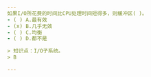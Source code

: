 ```yaml
---
如果I/O所花费的时间比CPU处理时间短得多，则缓冲区( )。
- ( ) A.最有效 
- (x) B.几乎无效 
- ( ) C.均衡 
- ( ) D.都不是

> 知识点：I/O子系统。
> B

---
```

